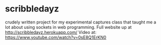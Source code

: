 # scribbledayz
crudely written project for my experimental captures class that taught me a lot about using sockets in web programming. Full website up at http://scribbledayz.herokuapp.com/
Video at: https://www.youtube.com/watch?v=0sE8Q1ErKN0
